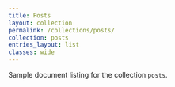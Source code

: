 ```yaml
---
title: Posts
layout: collection
permalink: /collections/posts/
collection: posts
entries_layout: list
classes: wide
---
```

Sample document listing for the collection `posts`.
